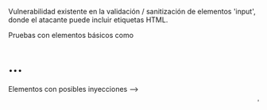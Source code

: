 Vulnerabilidad existente en la validación / sanitización de elementos 'input', donde el atacante puede incluir etiquetas HTML.

Pruebas con elementos básicos como <h1>...</h1>
Elementos con posibles inyecciones --> <marquee>, <script>, <a href='.....'>